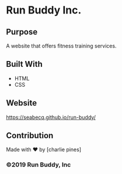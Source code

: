 # Run Buddy Inc.

## Purpose
A website that offers fitness training services.

## Built With
* HTML
* CSS

## Website
https://seabecq.github.io/run-buddy/

## Contribution
Made with ❤️ by [charlie pines]


### ©️2019 Run Buddy, Inc 
